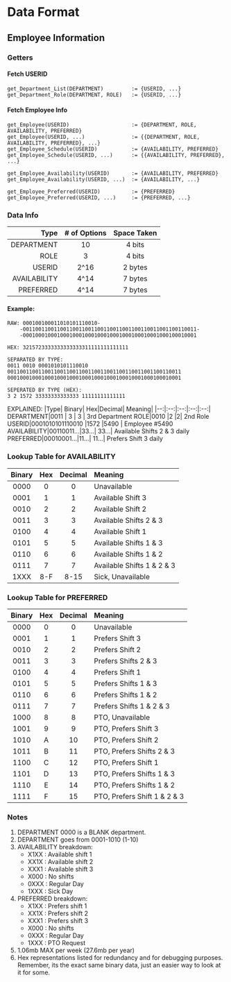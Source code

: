 # Data Format
## Employee Information
### Getters
#### Fetch USERID
	get_Department_List(DEPARTMENT)			:= {USERID, ...}
	get_Department_Role(DEPARTMENT, ROLE)	:= {USERID, ...}
	
#### Fetch Employee Info
	get_Employee(USERID) 					:= {DEPARTMENT, ROLE, AVAILABILITY, PREFERRED}
	get_Employee(USERID, ...)				:= {{DEPARTMENT, ROLE, AVAILABILITY, PREFERRED}, ...}
	get_Employee_Schedule(USERID)			:= {AVAILABILITY, PREFERRED}
	get_Employee_Schedule(USERID, ...)		:= {{AVAILABILITY, PREFERRED}, ...}
	
	get_Employee_Availability(USERID)		:= {AVAILABILITY, PREFERRED}
	get_Employee_Availability(USERID, ...)	:= {AVAILABILITY, ...}
	
	get_Employee_Preferred(USERID)			:= {PREFERRED}
	get_Employee_Preferred(USERID, ...)		:= {PREFERRED, ...}
### Data Info

|Type|  # of Options| Space Taken|
|--:|:--:|:--:|
| DEPARTMENT | 10 |4 bits|
|ROLE|3|4 bits
|USERID|2^16|2 bytes
|AVAILABILITY|4^14|7 bytes
|PREFERRED|4^14|7 bytes
#### Example:
	RAW: 000100100011010101110010-
		-00110011001100110011001100110011001100110011001100110011-
		-00010001000100010001000100010001000100010001000100010001 
	
	HEX: 3215723333333333333311111111111111
	
	SEPARATED BY TYPE:
	0011 0010 0001010101110010
	00110011001100110011001100110011001100110011001100110011
	00010001000100010001000100010001000100010001000100010001
	
	SEPERATED BY TYPE (HEX):
	3 2 1572 33333333333333 11111111111111
EXPLAINED:
|Type|  Binary| Hex|Decimal| Meaning|
|--:|:--:|:--:|:--:|:--:|
DEPARTMENT|0011 	| 3 |	3	| 3rd Department
ROLE|0010 	|2 	|2| 2nd Role
USERID|0001010101110010	|1572 |5490	|	 Employee #5490
AVAILABILITY|00110011...|33...| 33...| Available Shifts 2 & 3 daily
PREFERRED|00010001...|11...| 11...| Prefers Shift 3 daily




### Lookup Table for AVAILABILITY
Binary| Hex|Decimal| Meaning|
:--:|:--:|:--:|:--|
0000|0|0|Unavailable
0001|1|1|Available Shift 3
0010|2|2|Available Shift 2
0011|3|3|Available Shifts 2 & 3
0100|4|4|Available Shift 1
0101|5|5|Available Shifts 1 & 3
0110|6|6|Available Shifts 1 & 2
0111|7|7|Available Shifts 1 & 2 & 3
1XXX|8-F|8-15|Sick, Unavailable
### Lookup Table for PREFERRED
Binary| Hex|Decimal| Meaning|
:--:|:--:|:--:|:--|
0000|0|0|Unavailable
0001|1|1|Prefers Shift 3
0010|2|2|Prefers Shift 2
0011|3|3|Prefers Shifts 2 & 3
0100|4|4|Prefers Shift 1
0101|5|5|Prefers Shifts 1 & 3
0110|6|6|Prefers Shifts 1 & 2
0111|7|7|Prefers Shifts 1 & 2 & 3
1000|8|8|PTO, Unavailable
1001|9|9|PTO, Prefers Shift 3
1010|A|10|PTO, Prefers Shift 2
1011|B|11|PTO, Prefers Shifts 2 & 3
1100|C|12|PTO, Prefers Shift 1
1101|D|13|PTO, Prefers Shifts 1 & 3
1110|E|14|PTO, Prefers Shifts 1 & 2
1111|F|15|PTO, Prefers Shift 1 & 2 & 3


### Notes
1. DEPARTMENT 0000 is a BLANK department.
2. DEPARTMENT goes from 0001-1010 (1-10)
3. AVAILABILITY breakdown:
	* X1XX	: Available shift 1
	* XX1X	: Available shift 2
	* XXX1	: Available shift 3
	* X000	: No shifts
	* 0XXX	: Regular Day
	* 1XXX	: Sick Day
4. PREFERRED breakdown:
	* X1XX	: Prefers shift 1
	* XX1X	: Prefers shift 2
	* XXX1	: Prefers shift 3
	* X000	: No shifts
	* 0XXX	: Regular Day
	* 1XXX	: PTO Request
5. 1.06mb MAX per week (27.6mb per year)
6. Hex representations listed for redundancy and for debugging purposes. Remember, its the exact same binary data, just an easier way to look at it for some.
